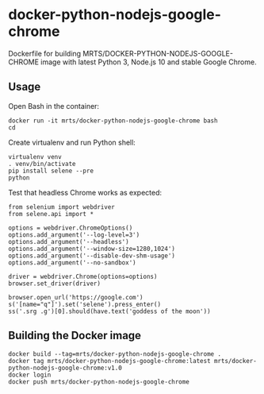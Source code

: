 # docker-python-nodejs-google-chrome

Dockerfile for building MRTS/DOCKER-PYTHON-NODEJS-GOOGLE-CHROME image with
latest Python 3, Node.js 10 and stable Google Chrome.

## Usage

Open Bash in the container:

    docker run -it mrts/docker-python-nodejs-google-chrome bash
    cd

Create virtualenv and run Python shell:

    virtualenv venv
    . venv/bin/activate
    pip install selene --pre
    python

Test that headless Chrome works as expected:

    from selenium import webdriver
    from selene.api import *

    options = webdriver.ChromeOptions()
    options.add_argument('--log-level=3')
    options.add_argument('--headless')
    options.add_argument('--window-size=1280,1024')
    options.add_argument('--disable-dev-shm-usage')
    options.add_argument('--no-sandbox')

    driver = webdriver.Chrome(options=options)
    browser.set_driver(driver)

    browser.open_url('https://google.com')
    s('[name="q"]').set('selene').press_enter()
    ss('.srg .g')[0].should(have.text('goddess of the moon'))

## Building the Docker image

    docker build --tag=mrts/docker-python-nodejs-google-chrome .
    docker tag mrts/docker-python-nodejs-google-chrome:latest mrts/docker-python-nodejs-google-chrome:v1.0
    docker login
    docker push mrts/docker-python-nodejs-google-chrome
